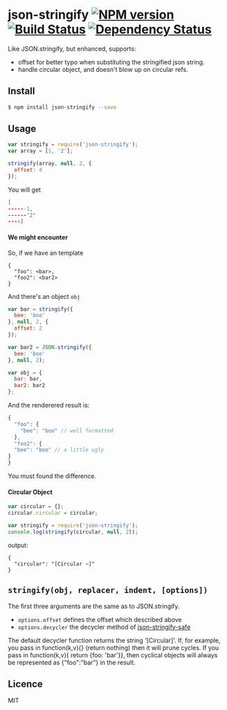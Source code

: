 # json-stringify [![NPM version](https://badge.fury.io/js/json-stringify.svg)](http://badge.fury.io/js/json-stringify) [![Build Status](https://travis-ci.org/kaelzhang/json-stringify.svg?branch=master)](https://travis-ci.org/kaelzhang/json-stringify) [![Dependency Status](https://gemnasium.com/kaelzhang/json-stringify.svg)](https://gemnasium.com/kaelzhang/json-stringify)

Like JSON.stringify, but enhanced, supports:

- offset for better typo when substituting the stringified json string.
- handle circular object, and doesn't blow up on circular refs.

## Install

```bash
$ npm install json-stringify --save
```

## Usage

```js
var stringify = require('json-stringify');
var array = [1, '2'];

stringify(array, null, 2, {
  offset: 4
});
```

You will get 

```json
[
------1,
------"2"
----]
```

#### We might encounter

So, if we have an template

```
{
  "foo": <bar>,
  "foo2": <bar2>
}
```

And there's an object `obj`

```js
var bar = stringify({
  bee: 'boo'
}, null, 2, {
  offset: 2
});

var bar2 = JSON.stringify({
  bee: 'boo'
}, null, 2);

var obj = {
  bar: bar,
  bar2: bar2
};
```

And the renderered result is:

```js
{
  "foo": {
    "bee": "boo" // well formatted
  },
  "foo2": {
  "bee": "boo" // a little ugly
}
}
```

You must found the difference.

#### Circular Object

```js
var circular = {};
circular.circular = circular;

var stringify = require('json-stringify');
console.log(stringify(circular, null, 2));
```

output:

```
{
  "circular": "[Circular ~]"
}
```


## `stringify(obj, replacer, indent, [options])`

The first three arguments are the same as to JSON.stringify. 

- `options.offset` defines the offset which described above
- `options.decycler` the decycler method of [json-stringify-safe](https://www.npmjs.com/package/json-stringify-safe)

The default decycler function returns the string '[Circular]'. If, for example, you pass in function(k,v){} (return nothing) then it will prune cycles. If you pass in function(k,v){ return {foo: 'bar'}}, then cyclical objects will always be represented as {"foo":"bar"} in the result.

## Licence

MIT
<!-- do not want to make nodeinit to complicated, you can edit this whenever you want. -->